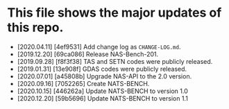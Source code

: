 # This file shows the major updates of this repo.

- [2020.04.11] [4ef9531] Add change log as `CHANGE-LOG.md`.
- [2019.12.20] [69ca086] Release NAS-Bench-201.
- [2019.09.28] [f8f3f38] TAS and SETN codes were publicly released.
- [2019.01.31] [13e908f] GDAS codes were publicly released.
- [2020.07.01] [a45808b] Upgrade NAS-API to the 2.0 version.
- [2020.09.16] [7052265] Create NATS-BENCH.
- [2020.10.15] [446262a] Update NATS-BENCH to version 1.0
- [2020.12.20] [59b5696] Update NATS-BENCH to version 1.1
